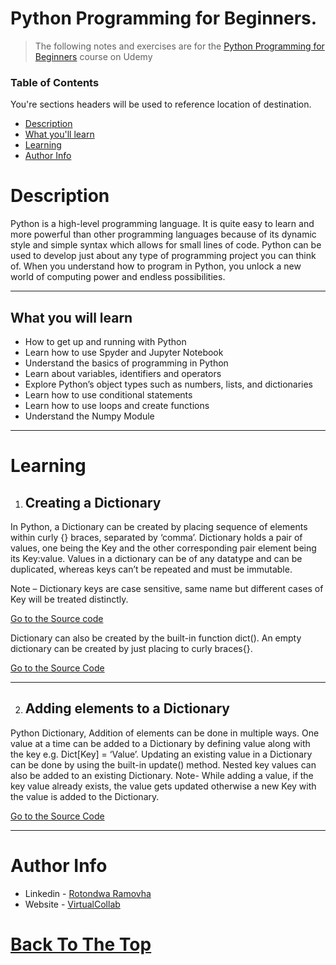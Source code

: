 # Python Programming for Beginners.

>The following notes and exercises are for the  [Python Programming for Beginners](https://www.udemy.com/course/python-programming-course/) course on Udemy 

### Table of Contents
You're sections headers will be used to reference location of destination.

- [Description](#description)
- [What you'll learn](#What-you-will-learn)
- [Learning](#learning)
- [Author Info](#author-info)


# Description

>
Pуthоn iѕ a high-level programming lаnguаgе. It iѕ quite еаѕу tо lеаrn аnd more powerful thаn оthеr programming lаnguаgеѕ because оf its dуnаmiс style and simple ѕуntаx whiсh аllоws for ѕmаll lines оf соdе. Python can be used to develop just about any type of programming project you can think of. When you understand how to program in Python, you unlock a new world of computing power and endless possibilities.

---

## What you will learn

>
- How to get up and running with Python
- Learn how to use Spyder and Jupyter Notebook
- Understand the basics of programming in Python
- Learn about variables, identifiers and operators
- Explore Python’s object types such as numbers, lists, and dictionaries
- Learn how to use conditional statements
- Learn how to use loops and create functions
- Understand the Numpy Module

---

# Learning

1. ## Creating a Dictionary

>
In Python, a Dictionary can be created by placing sequence of elements within curly {} braces, separated by ‘comma’. Dictionary holds a pair of values, one being the Key and the other corresponding pair element being its Key:value. Values in a dictionary can be of any datatype and can be duplicated, whereas keys can’t be repeated and must be immutable.

Note – Dictionary keys are case sensitive, same name but different cases of Key will be treated distinctly.

 [Go to the Source code](https://github.com/Ramovha/leetcode/blob/main/Basic/pythonDictionary.ipynb)

 >
Dictionary can also be created by the built-in function dict(). An empty dictionary can be created by just placing to curly braces{}.

[Go to the Source Code](https://github.com/Ramovha/leetcode/blob/main/Basic/pythonDictionary2.ipynb)


---

2. ## Adding elements to a Dictionary

>
 Python Dictionary, Addition of elements can be done in multiple ways. One value at a time can be added to a Dictionary by defining value along with the key e.g. Dict[Key] = ‘Value’. Updating an existing value in a Dictionary can be done by using the built-in update() method. Nested key values can also be added to an existing Dictionary.
Note- While adding a value, if the key value already exists, the value gets updated otherwise a new Key with the value is added to the Dictionary.

[Go to the Source Code](https://github.com/Ramovha/leetcode/blob/main/Basic/pythonDictionary3.ipynb)

---



# Author Info

- Linkedin - [Rotondwa Ramovha](https://www.linkedin.com/in/rotondwa-ramovha-ba7938141/)
- Website - [VirtualCollab](https://virtualcollab.co.za/)

[Back To The Top](#read-me-template)
=======
